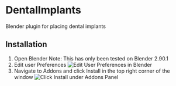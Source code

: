 # DentalImplants
Blender plugin for placing dental implants

## Installation
1. Open Blender Note: This has only been tested on Blender 2.90.1
2. Edit user Preferences
![Edit User Preferences in Blender](https://i.imgur.com/8i1gXpC.png "Edit User Preferences")
3. Navigate to Addons and click Install in the top right corner of the window
![Click Install under Addons Panel](https://i.imgur.com/itKn5UN.png "Click Install")


